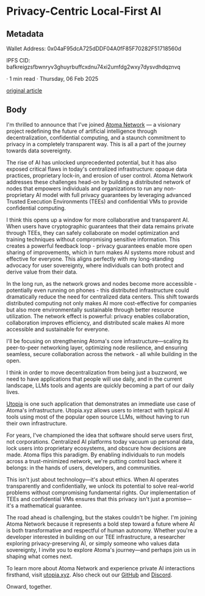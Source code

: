# Privacy-Centric Local-First AI

## Metadata

Wallet Address: 0x04aF95dcA725dDDF04A0fF85F70282F51718560d

IPFS CID: bafkreigzsfbwnryv3ghuyrbuffcxdnu74xi2umfdg2wxy7dysvdhdqznvq

·
1 min read
·
Thursday, 06 Feb 2025

[original article](https://mirror.xyz/chadnehemiah.eth/WLiRxlJ7R7yUIdLfQUJ9u_Tw9rKF8fLmpCznepY930U)

## Body

I'm thrilled to announce that I've joined [Atoma Network](https://atoma.network) — a visionary project redefining the future of artificial intelligence through decentralization, confidential computing, and a staunch commitment to privacy in a completely transparent way. This is all a part of the journey towards data sovereignty.

The rise of AI has unlocked unprecedented potential, but it has also exposed critical flaws in today's centralized infrastructure: opaque data practices, proprietary lock-in, and erosion of user control. Atoma Network addresses these challenges head-on by building a distributed network of nodes that empowers individuals and organizations to run any non-proprietary AI model with full privacy guarantees by leveraging advanced Trusted Execution Environments (TEEs) and confidential VMs to provide confidential computing.

I think this opens up a window for more collaborative and transparent AI. When users have cryptographic guarantees that their data remains private through TEEs, they can safely collaborate on model optimization and training techniques without compromising sensitive information. This creates a powerful feedback loop - privacy guarantees enable more open sharing of improvements, which in turn makes AI systems more robust and effective for everyone. This aligns perfectly with my long-standing advocacy for user sovereignty, where individuals can both protect and derive value from their data.

In the long run, as the network grows and nodes become more accessible - potentially even running on phones - this distributed infrastructure could dramatically reduce the need for centralized data centers. This shift towards distributed computing not only makes AI more cost-effective for companies but also more environmentally sustainable through better resource utilization. The network effect is powerful: privacy enables collaboration, collaboration improves efficiency, and distributed scale makes AI more accessible and sustainable for everyone.

I'll be focusing on strengthening Atoma's core infrastructure—scaling its peer-to-peer networking layer, optimizing node resilience, and ensuring seamless, secure collaboration across the network - all while building in the open.

I think in order to move decentralization from being just a buzzword, we need to have applications that people will use daily, and in the current landscape, LLMs tools and agents are quickly becoming a part of our daily lives.

[Utopia](https://utopia.xyz) is one such application that demonstrates an immediate use case of Atoma's infrastructure. Utopia.xyz  allows users to interact with typical AI tools using most of the popular open source LLMs, without having to run their own infrastructure.

For years, I've championed the idea that software should serve users first, not corporations. Centralized AI platforms today vacuum up personal data, lock users into proprietary ecosystems, and obscure how decisions are made. Atoma flips this paradigm. By enabling individuals to run models across a trust-minimized network, we're putting control back where it belongs: in the hands of users, developers, and communities.

This isn't just about technology—it's about ethics. When AI operates transparently and confidentially, we unlock its potential to solve real-world problems without compromising fundamental rights. Our implementation of TEEs and confidential VMs ensures that this privacy isn't just a promise—it's a mathematical guarantee.

The road ahead is challenging, but the stakes couldn't be higher. I'm joining Atoma Network because it represents a bold step toward a future where AI is both transformative and respectful of human autonomy. Whether you're a developer interested in building on our TEE infrastructure, a researcher exploring privacy-preserving AI, or simply someone who values data sovereignty, I invite you to explore Atoma's journey—and perhaps join us in shaping what comes next.

To learn more about Atoma Network and experience private AI interactions firsthand, visit [utopia.xyz](https://utopia.xyz). Also check out our [GitHub](https://github.com/atoma-network) and [Discord](https://discord.gg/atoma).

Onward, together.